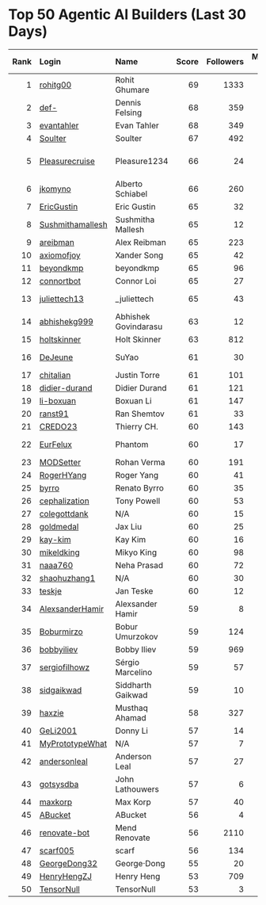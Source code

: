 # Top 50 Agentic AI Builders (Last 30 Days)

| Rank | Login | Name | Score | Followers | Merged PRs | Reviews | Hireable | Company |
|---:|:---|:---|---:|---:|---:|---:|:---:|:---|
| 1 | [rohitg00](https://github.com/rohitg00) | Rohit Ghumare | 69 | 1333 | 47 | 53 | ✅ | Motia |
| 2 | [def-](https://github.com/def-) | Dennis Felsing | 68 | 359 | 49 | 69 | ✅ | @MaterializeInc |
| 3 | [evantahler](https://github.com/evantahler) | Evan Tahler | 68 | 349 | 50 | 88 | ✅ | @arcade-ai   |
| 4 | [Soulter](https://github.com/Soulter) | Soulter  | 67 | 492 | 39 | 58 | ✅ | @astrbotdevs |
| 5 | [Pleasurecruise](https://github.com/Pleasurecruise) | Pleasure1234 | 66 | 24 | 26 | 152 | ✅ | @CompPsyUnion @CherryHQ @MaaAssistantArknights |
| 6 | [jkomyno](https://github.com/jkomyno) | Alberto Schiabel | 66 | 260 | 30 | 207 | ✅ | @prisma |
| 7 | [EricGustin](https://github.com/EricGustin) | Eric Gustin | 65 | 32 | 50 | 81 | ✅ | @ArcadeAI |
| 8 | [Sushmithamallesh](https://github.com/Sushmithamallesh) | Sushmitha Mallesh | 65 | 12 | 36 | 69 | ✅ | N/A |
| 9 | [areibman](https://github.com/areibman) | Alex Reibman | 65 | 223 | 31 | 43 | ✅ | N/A |
| 10 | [axiomofjoy](https://github.com/axiomofjoy) | Xander Song | 65 | 42 | 39 | 115 | ✅ | N/A |
| 11 | [beyondkmp](https://github.com/beyondkmp) | beyondkmp | 65 | 96 | 37 | 203 | ✅ | N/A |
| 12 | [connortbot](https://github.com/connortbot) | Connor Loi | 65 | 27 | 50 | 118 | ✅ | University of Waterloo |
| 13 | [juliettech13](https://github.com/juliettech13) | _juliettech | 65 | 43 | 50 | 84 | ✅ | @helicone, @lewagon, @aragon, @cyfrin |
| 14 | [abhishekg999](https://github.com/abhishekg999) | Abhishek Govindarasu | 63 | 12 | 23 | 139 | ✅ | N/A |
| 15 | [holtskinner](https://github.com/holtskinner) | Holt Skinner | 63 | 812 | 45 | 64 |  | @google  |
| 16 | [DeJeune](https://github.com/DeJeune) | SuYao | 61 | 30 | 44 | 158 |  | Chinese Academy of Sciences University |
| 17 | [chitalian](https://github.com/chitalian) | Justin Torre | 61 | 101 | 50 | 79 |  | Helicone  |
| 18 | [didier-durand](https://github.com/didier-durand) | Didier Durand | 61 | 121 | 36 | 87 |  | AWS |
| 19 | [li-boxuan](https://github.com/li-boxuan) | Boxuan Li | 61 | 147 | 50 | 183 |  | Microsoft |
| 20 | [ranst91](https://github.com/ranst91) | Ran Shemtov | 61 | 33 | 50 | 65 |  | N/A |
| 21 | [CREDO23](https://github.com/CREDO23) | Thierry CH. | 60 | 143 | 30 | 194 |  | @ever-co  |
| 22 | [EurFelux](https://github.com/EurFelux) | Phantom | 60 | 17 | 49 | 123 |  | Northwestern Polytechnical University |
| 23 | [MODSetter](https://github.com/MODSetter) | Rohan Verma | 60 | 191 | 50 | 70 |  | N/A |
| 24 | [RogerHYang](https://github.com/RogerHYang) | Roger Yang | 60 | 41 | 50 | 126 |  | N/A |
| 25 | [byrro](https://github.com/byrro) | Renato Byrro | 60 | 35 | 25 | 151 |  | Hackverse |
| 26 | [cephalization](https://github.com/cephalization) | Tony Powell | 60 | 53 | 41 | 172 |  | @Arize-ai |
| 27 | [colegottdank](https://github.com/colegottdank) | N/A | 60 | 15 | 50 | 69 |  | N/A |
| 28 | [goldmedal](https://github.com/goldmedal) | Jax Liu | 60 | 25 | 35 | 116 |  | Canner |
| 29 | [kay-kim](https://github.com/kay-kim) | Kay Kim | 60 | 16 | 34 | 124 |  | N/A |
| 30 | [mikeldking](https://github.com/mikeldking) | Mikyo King | 60 | 98 | 50 | 65 |  | Arize AI |
| 31 | [naaa760](https://github.com/naaa760) | Neha Prasad | 60 | 72 | 25 | 86 |  | N/A |
| 32 | [shaohuzhang1](https://github.com/shaohuzhang1) | N/A | 60 | 30 | 50 | 76 |  | N/A |
| 33 | [teskje](https://github.com/teskje) | Jan Teske | 60 | 12 | 39 | 141 |  | N/A |
| 34 | [AlexsanderHamir](https://github.com/AlexsanderHamir) | Alexsander Hamir | 59 | 8 | 50 | 52 |  | BerriAI |
| 35 | [Boburmirzo](https://github.com/Boburmirzo) | Bobur Umurzokov | 59 | 124 | 19 | 68 | ✅ | Microsoft |
| 36 | [bobbyiliev](https://github.com/bobbyiliev) | Bobby Iliev | 59 | 969 | 47 | 27 |  | @MaterializeInc |
| 37 | [sergiofilhowz](https://github.com/sergiofilhowz) | Sérgio Marcelino | 59 | 57 | 41 | 44 |  | @MotiaDev  |
| 38 | [sidgaikwad](https://github.com/sidgaikwad) | Siddharth Gaikwad | 59 | 10 | 19 | 76 | ✅ | N/A |
| 39 | [haxzie](https://github.com/haxzie) | Musthaq Ahamad | 58 | 327 | 43 | 37 |  | @composiohq |
| 40 | [GeLi2001](https://github.com/GeLi2001) | Donny Li | 57 | 14 | 22 | 208 |  | N/A |
| 41 | [MyPrototypeWhat](https://github.com/MyPrototypeWhat) | N/A | 57 | 7 | 19 | 177 | ✅ | N/A |
| 42 | [andersonleal](https://github.com/andersonleal) | Anderson Leal | 57 | 27 | 22 | 75 |  | N/A |
| 43 | [gotsysdba](https://github.com/gotsysdba) | John Lathouwers | 57 | 6 | 31 | 60 |  | Oracle |
| 44 | [maxkorp](https://github.com/maxkorp) | Max Korp | 57 | 40 | 41 | 22 | ✅ | @copilotkit |
| 45 | [ABucket](https://github.com/ABucket) | ABucket | 56 | 4 | 20 | 63 | ✅ | N/A |
| 46 | [renovate-bot](https://github.com/renovate-bot) | Mend Renovate | 56 | 2110 | 48 | 32 |  | @mend |
| 47 | [scarf005](https://github.com/scarf005) | scarf | 56 | 134 | 21 | 75 |  | @quotabook |
| 48 | [GeorgeDong32](https://github.com/GeorgeDong32) | George·Dong | 55 | 20 | 15 | 175 | ✅ | Sun Yat-Sen University |
| 49 | [HenryHengZJ](https://github.com/HenryHengZJ) | Henry Heng | 53 | 709 | 41 | 10 | ✅ | N/A |
| 50 | [TensorNull](https://github.com/TensorNull) | TensorNull | 53 | 3 | 24 | 62 |  | N/A |

